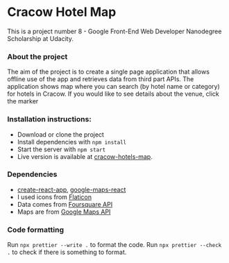# Cracow Hotel Map
This is a project number 8 - Google Front-End Web Developer Nanodegree Scholarship at Udacity. 

### About the project
The aim of the project is to create a single page application that allows offline use of the app and retrieves data from third part APIs.
The application shows map where you can search (by hotel name or category) for hotels in Cracow. If you would like to see details about the venue, click the marker

### Installation instructions:
* Download or clone the project
* Install dependencies with `npm install`
* Start the server with `npm start`
* Live version is available at [cracow-hotels-map](https://marcindbar.github.io/cracowhotelsapp/). 

### Dependencies
* [create-react-app](https://github.com/facebook/create-react-app/blob/master/packages/react-scripts/template/README.md), [google-maps-react](https://github.com/fullstackreact/google-maps-react)
* I used icons from [Flaticon](https://www.flaticon.com/)
* Data comes from [Foursquare API](https://developer.foursquare.com/)
* Maps are from [Google Maps API](https://cloud.google.com/maps-platform/)

### Code formatting
Run `npx prettier --write .` to format the code.
Run `npx prettier --check .` to check if there is something to format.
